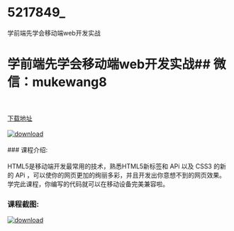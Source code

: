 # 5217849_
学前端先学会移动端web开发实战
# 学前端先学会移动端web开发实战## 微信：mukewang8
<br/></br>[下载地址](http://www.36tz.cn/article/5217849 "下载地址")
<br/></br>[![download](http://36tz.cn/muke_img/2021_01_1-94-300x131.png "下载地址")](http://www.36tz.cn/article/5217849 "下载地址")
<br/></br>### 课程介绍:<br/></br>HTML5是移动端开发最常用的技术，熟悉HTML5新标签和 APi 以及 CSS3 的新的 APi ，可以使你的网页更加的绚丽多彩，并且开发出你意想不到的网页效果。学完此课程，你编写的代码就可以在移动设备完美兼容啦。

### 课程截图:
[![download](http://36tz.cn/muke_img/2021_01_2-111.png "下载地址")](http://www.36tz.cn/article/5217849 "下载地址")
